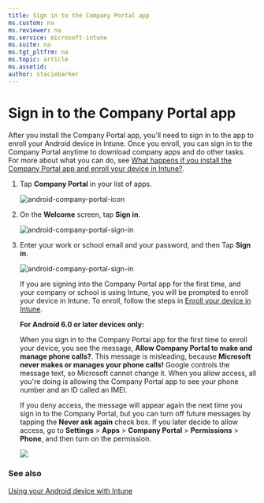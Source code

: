 ```yaml
---
title: Sign in to the Company Portal app
ms.custom: na
ms.reviewer: na
ms.service: microsoft-intune
ms.suite: na
ms.tgt_pltfrm: na
ms.topic: article
ms.assetid:
author: staciebarker
---
```


# Sign in to the Company Portal app

After you install the Company Portal app, you'll need to sign in to the app to enroll your Android device in Intune. Once you enroll, you can  sign in to the Company Portal anytime to download company apps and do other tasks. For more about what you can do, see [What happens if you install the Company Portal app and enroll your device in Intune?](what-happens-if-you-install-the-company-portal-app-and-enroll-your-device-in-intune-android.md).

1.  Tap **Company Portal** in your list of apps.

    ![android-company-portal-icon](./media/and-enroll-1-cp-find-CP-app.png)

2.  On the **Welcome** screen, tap **Sign in**.

    ![android-company-portal-sign-in](./media/and-enroll-0-welcome-screen.png)

3.  Enter your work or school email and your password, and then Tap **Sign in**.

	![android-company-portal-sign-in](./media/and-enroll-2-cp-sign-in.png)

    If you are signing into the Company Portal app for the first time, and your company or school is using Intune, you will be prompted to enroll your device in Intune. To enroll, follow the steps in [Enroll your device in Intune](enroll-your-device-in-Intune-android.md).

    **For Android 6.0 or later devices only:**

    When you sign in to the Company Portal app for the first time to enroll your device, you see the message, **Allow Company Portal to make and manage phone calls?**. This message is misleading, because **Microsoft never makes or manages your phone calls!** Google controls the message text, so Microsoft cannot change it.  When you allow access, all you're doing is allowing the Company Portal app to see your phone number and an ID called an IMEI.

    If you deny access, the message will appear again the next time you sign in to the Company Portal, but you can turn off future messages by tapping the **Never ask again** check box.  If you later decide to allow access, go to **Settings** &gt; **Apps** &gt; **Company Portal** &gt; **Permissions** &gt; **Phone**, and then turn on the permission.

    ![](./media/andr-allow-phone-access.png)


### See also
[Using your Android device with Intune](using-your-android-device-with-intune.md)